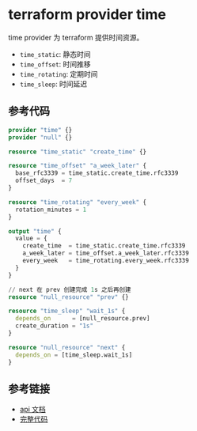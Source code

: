 # terraform provider time

time provider 为 terraform 提供时间资源。

- `time_static`: 静态时间
- `time_offset`: 时间推移
- `time_rotating`: 定期时间
- `time_sleep`: 时间延迟

## 参考代码

```terraform
provider "time" {}
provider "null" {}

resource "time_static" "create_time" {}

resource "time_offset" "a_week_later" {
  base_rfc3339 = time_static.create_time.rfc3339
  offset_days  = 7
}

resource "time_rotating" "every_week" {
  rotation_minutes = 1
}

output "time" {
  value = {
    create_time  = time_static.create_time.rfc3339
    a_week_later = time_offset.a_week_later.rfc3339
    every_week   = time_rotating.every_week.rfc3339
  }
}

// next 在 prev 创建完成 1s 之后再创建
resource "null_resource" "prev" {}

resource "time_sleep" "wait_1s" {
  depends_on      = [null_resource.prev]
  create_duration = "1s"
}

resource "null_resource" "next" {
  depends_on = [time_sleep.wait_1s]
}
```

## 参考链接

- [api 文档](https://registry.terraform.io/providers/hashicorp/time/latest/docs)
- [完整代码](code/time/main.tf)
